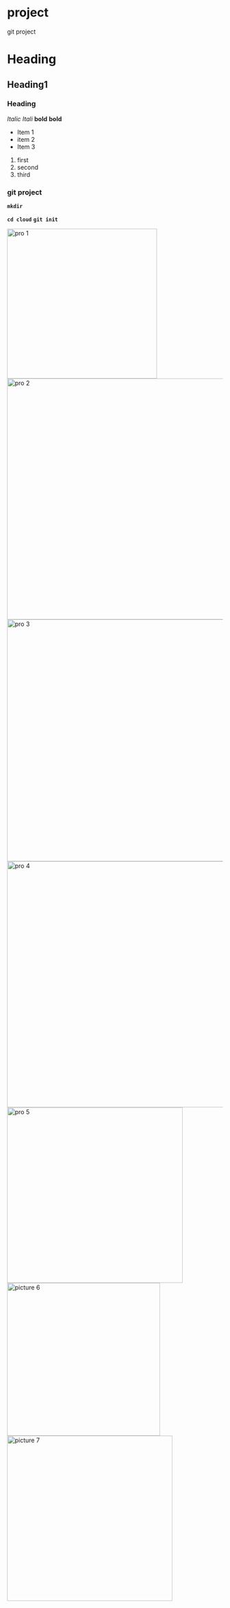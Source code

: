 # project
git project
# Heading
## Heading1
### Heading
*Italic* _Itali_
**bold** __bold__

- Item 1
- item 2
- Item 3

1. first
2. second
3. third

 ### git project
 **`mkdir`**
   
 **`cd cloud`**
 **`git init`**
   
 <img width="350" alt="pro 1" src="https://github.com/Bukolaogunwale1/project/assets/122865359/8083acbd-4000-4c6e-b03d-0aa2db345898">
 <img width="563" alt="pro 2" src="https://github.com/Bukolaogunwale1/project/assets/122865359/a5563a7d-cd6f-429c-bd80-a9024bac0855">
 <img width="565" alt="pro 3" src="https://github.com/Bukolaogunwale1/project/assets/122865359/6fa75445-31f1-47ae-8c6a-78e55f7d404c">
 <img width="575" alt="pro 4" src="https://github.com/Bukolaogunwale1/project/assets/122865359/3154cfc0-7820-4f34-9bfd-25b69b29d236">
 <img width="410" alt="pro 5" src="https://github.com/Bukolaogunwale1/project/assets/122865359/4035bc69-628a-4795-9c7b-75cd49775e95">
 <img width="357" alt="picture 6" src="https://github.com/Bukolaogunwale1/project/assets/122865359/bf922962-b043-4aeb-9b77-89464be40406">
 <img width="386" alt="picture 7" src="https://github.com/Bukolaogunwale1/project/assets/122865359/c6390e8f-d758-4fd1-bbd1-c7491961f0a2">









